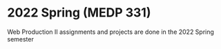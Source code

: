 # 2022 Spring (MEDP 331)
Web Production II assignments and projects are done in the 2022 Spring semester
